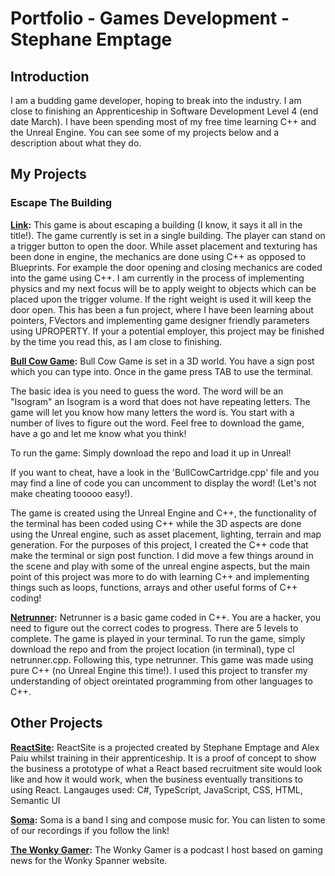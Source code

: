 # Portfolio - Games Development - Stephane Emptage

## Introduction

I am a budding game developer, hoping to break into the industry. I am close to finishing an Apprenticeship in Software Development Level 4 (end date March). I have been spending most of my free time learning C++ and the Unreal Engine. You can see some of my projects below and a description about what they do. 

## My Projects

### Escape The Building
**[Link](https://github.com/StefEmp/EscapeTheBuilding):** This game is about escaping a building (I know, it says it all in the title!). The game currently is set in a single building. The player can stand on a trigger button to open the door. While asset placement and texturing has been done in engine, the mechanics are done using C++ as opposed to Blueprints. For example the door opening and closing mechanics are coded into the game using C++. I am currently in the process of implementing physics and my next focus will be to apply weight to objects which can be placed upon the trigger volume. If the right weight is used it will keep the door open. This has been a fun project, where I have been learning about pointers, FVectors and implementing game designer friendly parameters using UPROPERTY. If your a potential employer, this project may be finished by the time you read this, as I am close to finishing.

**[Bull Cow Game](https://github.com/StefEmp/BullCowGame):** Bull Cow Game is set in a 3D world. You have a sign post which you can type into. Once in the game press TAB to use the terminal.

The basic idea is you need to guess the word. The word will be an "Isogram" an Isogram is a word that does not have repeating letters. The game will let you know how many letters the word is. You start with a number of lives to figure out the word. Feel free to download the game, have a go and let me know what you think!

To run the game: Simply download the repo and load it up in Unreal!

If you want to cheat, have a look in the 'BullCowCartridge.cpp' file and you may find a line of code you can uncomment to display the word! (Let's not make cheating tooooo easy!).

The game is created using the Unreal Engine and C++, the functionality of the terminal has been coded using C++ while the 3D aspects are done using the Unreal engine, such as asset placement, lighting, terrain and map generation. For the purposes of this project, I created the C++ code that make the terminal or sign post function. I did move a few things around in the scene and play with some of the unreal engine aspects, but the main point of this project was more to do with learning C++ and implementing things such as loops, functions, arrays and other useful forms of C++ coding!

**[Netrunner](https://github.com/StefEmp/Netrunner):** Netrunner is a basic game coded in C++. You are a hacker, you need to figure out the correct codes to progress. There are 5 levels to complete. The game is played in your terminal.
To run the game, simply download the repo and from the project location (in terminal), type cl netrunner.cpp. Following this, type netrunner.
This game was made using pure C++ (no Unreal Engine this time!). I used this project to transfer my understanding of object oreintated programming from other languages to C++.

## Other Projects

**[ReactSite](https://github.com/StefEmp/ReactSite):** ReactSite is a projected created by Stephane Emptage and Alex Paiu whilst training in their apprenticeship. It is a proof of concept to show the business a prototype of what a React based recruitment site would look like and how it would work, when the business eventually transitions to using React. Langauges used: C#, TypeScript, JavaScript, CSS, HTML, Semantic UI

**[Soma](https://soma10.bandcamp.com/releases):** Soma is a band I sing and compose music for. You can listen to some of our recordings if you follow the link!

**[The Wonky Gamer](https://www.wonkyspanner.com/podcasts/wonky-gamer):** The Wonky Gamer is a podcast I host based on gaming news for the Wonky Spanner website. 


